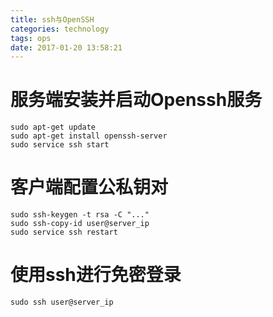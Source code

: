 ```yaml
---
title: ssh与OpenSSH
categories: technology
tags: ops
date: 2017-01-20 13:58:21
---
```


# 服务端安装并启动Openssh服务

```shell
sudo apt-get update
sudo apt-get install openssh-server
sudo service ssh start
```

# 客户端配置公私钥对

```shell
sudo ssh-keygen -t rsa -C "..."
sudo ssh-copy-id user@server_ip
sudo service ssh restart
```

# 使用ssh进行免密登录

```shell
sudo ssh user@server_ip
```